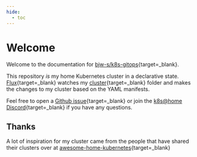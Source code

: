 ```yaml
---
hide:
  - toc
---
```


# Welcome

Welcome to the documentation for [bjw-s/k8s-gitops](https://github.com/bjw-s/k8s-gitops){target=_blank}.

This repository _is_ my home Kubernetes cluster in a declarative state. [Flux](https://github.com/fluxcd/flux2){target=_blank} watches my [cluster](https://github.com/bjw-s/k8s-gitops/tree/main/cluster/){target=_blank} folder and makes the changes to my cluster based on the YAML manifests.

Feel free to open a [Github issue](https://github.com/bjw-s/k8s-gitops/issues/new/choose){target=_blank} or join the [k8s@home Discord](https://discord.gg/sTMX7Vh){target=_blank} if you have any questions.

## Thanks

A lot of inspiration for my cluster came from the people that have shared their clusters over at [awesome-home-kubernetes](https://github.com/k8s-at-home/awesome-home-kubernetes){target=_blank}
